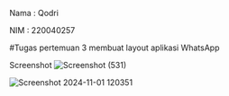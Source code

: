 Nama : Qodri

NIM : 220040257

#Tugas pertemuan 3 membuat layout aplikasi WhatsApp

Screenshot
![Screenshot (531)](https://github.com/user-attachments/assets/24adb544-7528-4f96-974d-5608e43d311b)

![Screenshot 2024-11-01 120351](https://github.com/user-attachments/assets/aa4c4880-4ad6-465d-b080-be9433e4cd8e)
